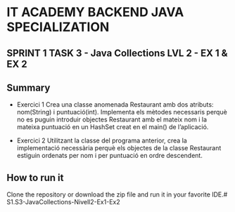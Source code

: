 # IT ACADEMY BACKEND JAVA SPECIALIZATION
## SPRINT 1 TASK 3 - Java Collections LVL 2 - EX 1 & EX 2

## Summary
- Exercici 1
  Crea una classe anomenada Restaurant amb dos atributs: nom(String) i puntuació(int). Implementa els mètodes necessaris perquè no es puguin introduir objectes Restaurant amb el mateix nom i la mateixa puntuació en un HashSet creat en el main() de l’aplicació.

- Exercici 2
  Utilitzant la classe del programa anterior, crea la implementació necessària perquè els objectes de la classe Restaurant estiguin ordenats per nom i per puntuació en ordre descendent.

## How to run it
Clone the repository or download the zip file and run it in your favorite IDE.# S1.S3-JavaCollections-Nivell2-Ex1-Ex2

